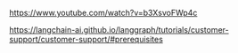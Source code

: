 https://www.youtube.com/watch?v=b3XsvoFWp4c


https://langchain-ai.github.io/langgraph/tutorials/customer-support/customer-support/#prerequisites
